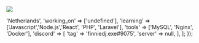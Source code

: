![](https://komarev.com/ghpvc/?OlevO1)
<?php

use Illuminate\Support\Facades\Route;

Route::get('/', function () {
    return [
        'country' => 'Netherlands',
        'working_on' => ['undefined'],
        'learning' => ['Javascript','Node.js','React', 'PHP', 'Laravel'],
        'tools' => ['MySQL', 'Nginx', 'Docker'],
        'discord' => [
            'tag' => 'finniedj.exe#9075',
            'server' => null,
        ],
    ];
});
